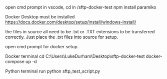 <!-- PREREQUISITES FOR RUNNING Docker example -->

open cmd prompt in vscode, cd in /sftp-docker-test
npm install paramiko

Docker Desktop must be installed https://docs.docker.com/desktop/setup/install/windows-install/

<!-- Setting up Source file -->

the files in source all need to be .txt or .TXT extensions to be transferred correctly.
Just place the .txt files into source for setup.

open cmd prompt for docker setup.

Docker terminal
cd C:\Users\LukeDurham\Desktop\sftp-docker-test
docker-compose up -d

Python terminal
run python sftp_test_script.py
